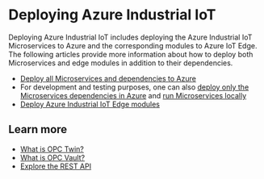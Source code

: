 # Deploying Azure Industrial IoT

Deploying Azure Industrial IoT includes deploying the Azure Industrial IoT Microservices to Azure and the corresponding modules to Azure IoT Edge. The following articles provide more information about how to deploy both Microservices and edge modules in addition to their dependencies.

* [Deploy all Microservices and dependencies to Azure](howto-deploy-microservices.md)
* For development and testing purposes, one can also [deploy only the Microservices dependencies in Azure](howto-deploy-dependencies.md) and [run Microservices locally](howto-run-microservices-locally.md)
* [Deploy Azure Industrial IoT Edge modules](howto-deploy-modules.md)

## Learn more

* [What is OPC Twin?](services/twin.md)
* [What is OPC Vault?](services/vault.md)
* [Explore the REST API](api/readme.md) 
